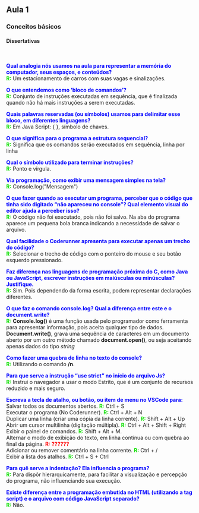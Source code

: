 


## Aula 1
### Conceitos básicos
#### Dissertativas
</br>

<font color='blue'>**Qual analogia nós usamos na aula para representar a memória do computador, seus espaços, e conteúdos?**</font></br>
**<font color='reen'>R:</font>** Um estacionamento de carros com suas vagas e sinalizações.</br>

<font color='blue'>**O que entendemos como ‘bloco de comandos’?**</font></br>
**<font color='reen'>R:</font>** Conjunto de instruções executadas em sequência, que é finalizada quando não há mais instruções a serem executadas.</br>

<font color='blue'>**Quais palavras reservadas (ou símbolos) usamos para delimitar esse bloco, em diferentes linguagens?**</font></br>
**<font color='reen'>R:</font>** Em Java Script: { }, símbolo de chaves.</br>

<font color='blue'>**O que significa para o programa a estrutura sequencial?**</font></br>
**<font color='reen'>R:</font>** Significa que os comandos serão executados em sequência, linha por linha</br>

<font color='blue'>**Qual o símbolo utilizado para terminar instruções?**</font></br>
**<font color='reen'>R:</font>** Ponto e vírgula.</br>

<font color='blue'>**Via programação, como exibir uma mensagem simples na tela?**</font></br>
**<font color='reen'>R:</font>** Console.log("Mensagem")</br>

<font color='blue'>**O que fazer quando ao executar um programa, perceber que o código que tinha sido digitado “não apareceu no console”? Qual elemento visual do editor ajuda a perceber isso?**</font></br>
**<font color='reen'>R:</font>** O código não foi executado, pois não foi salvo. Na aba do programa aparece um pequena bola branca indicando a necessidade de salvar o arquivo.</br>

<font color='blue'>**Qual facilidade o Coderunner apresenta para executar apenas um trecho do código?**</font></br>
**<font color='reen'>R:</font>** Selecionar o trecho de código com o ponteiro do mouse e seu botão esquerdo pressionado.</br>

<font color='blue'>**Faz diferença nas linguagens de programação próxima do C, como Java ou JavaScript, escrever instruções em maiúsculas ou minúsculas? Justifique.**</font></br>
**<font color='reen'>R:</font>** Sim. Pois dependendo da forma escrita, podem representar declarações diferentes.</br>

<font color='blue'>**O que faz o comando console.log? Qual a diferença entre este e o document.write?**</font></br>
**<font color='reen'>R:</font>** **Console.log()** é uma função usada pelo programador como ferramenta para apresentar informação, pois aceita qualquer tipo de dados.
</br>**Document.write()**, grava uma sequência de caracteres em um documento aberto por um outro método chamado **document.open()**, ou seja aceitando apenas dados do tipo *string*</br>

<font color='blue'>**Como fazer uma quebra de linha no texto do console?**</font></br>
**<font color='reen'>R:</font>** Utilizando o comando **/n**.</br>

<font color='blue'>**Para que serve a instrução “use strict” no início do arquivo Js?**</font></br>
**<font color='reen'>R:</font>** Instrui o navegador a usar o modo Estrito, que é um conjunto de recursos reduzido e mais seguro.</br>

<font color='blue'>**Escreva a tecla de atalho, ou botão, ou item de menu no VSCode para:**</font></br>
Salvar todos os documentos abertos. **<font color='reen'>R:</font>** Ctrl + S</br>
Executar o programa (No Coderunner). **<font color='reen'>R:</font>** Ctrl + Alt + N</br>
Duplicar uma linha (criar uma cópia da linha corrente). **<font color='reen'>R:</font>** Shift + Alt + Up</br>
Abrir um cursor multilinha (digitação múltipla). **<font color='reen'>R:</font>** Ctrl + Alt + Shift + Right</br>
Exibir o painel de comandos. **<font color='reen'>R:</font>** Shift + Alt + M.</br>
Alternar o modo de exibição do texto, em linha contínua ou com quebra ao final da página. **<font color='red'>R: ??????</font>**</br>
Adicionar ou remover comentário na linha corrente. **<font color='reen'>R:</font>** Ctrl + /</br>
Exibir a lista dos atalhos. **<font color='reen'>R:</font>** Ctrl + S + Ctrl</br>

<font color='blue'>**Para quê serve a indentação? Ela influencia o programa?**</font></br>
**<font color='reen'>R:</font>** Para dispôr hierarquicamente, para facilitar a visualização e percepção do programa, não influenciando sua execução.</br>

<font color='blue'>**Existe diferença entre a programação embutida no HTML (utilizando a tag script) e o arquivo com código JavaScript separado?**</font></br>
**<font color='reen'>R:</font>** Não.</br>